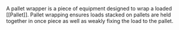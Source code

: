 A pallet wrapper is a piece of equipment designed to wrap a loaded [[Pallet]]. 
Pallet wrapping ensures loads stacked on pallets are held together in once piece as well as weakly fixing the load to the pallet.